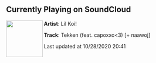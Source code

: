 ## Currently Playing on SoundCloud

[<img align="left" width="100" src="https://i1.sndcdn.com/artworks-1XJQWS0fPUmDVIKd-BYlYJQ-t50x50.jpg">](https://soundcloud.com/lilkoiofficial/tekken-feat-capoxxo3-naawoj)

**Artist**: Lil Koi! 

**Track**: Tekken (feat. capoxxo<3) [+ naawoj]

Last updated at 10/28/2020 20:41
